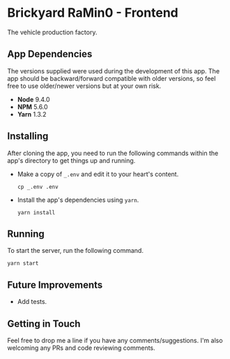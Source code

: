 # Brickyard RaMin0 - Frontend

The vehicle production factory.

## App Dependencies
The versions supplied were used during the development of this app. The app should be backward/forward compatible with older versions, so feel free to use older/newer versions but at your own risk.

* **Node** 9.4.0
* **NPM** 5.6.0
* **Yarn** 1.3.2

## Installing
After cloning the app, you need to run the following commands within the app's directory to get things up and running.

* Make a copy of `_.env` and edit it to your heart's content.

    `cp _.env .env`

* Install the app's dependencies using `yarn`.

    `yarn install`

## Running

To start the server, run the following command.

  `yarn start`



## Future Improvements

* Add tests.

## Getting in Touch

Feel free to drop me a line if you have any comments/suggestions. I'm also welcoming any PRs and code reviewing comments.
